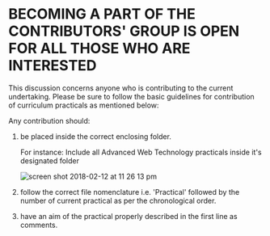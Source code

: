 # BECOMING A PART OF THE CONTRIBUTORS' GROUP IS OPEN FOR ALL THOSE WHO ARE INTERESTED

This discussion concerns anyone who is contributing to the current undertaking. 
Please be sure to follow the basic guidelines for contribution of curriculum practicals as mentioned below:

Any contribution should:
1. be placed inside the correct enclosing folder.

   For instance: Include all Advanced Web Technology practicals inside it's designated folder

   ![screen shot 2018-02-12 at 11 26 13 pm](https://user-images.githubusercontent.com/32997409/36111570-90a4f1ba-104c-11e8-9bc5-45aa83cdffb1.png)



2. follow the correct file nomenclature i.e. 'Practical' followed by the number of current practical as per the chronological    order.
3. have an aim of the practical properly described in the first line as comments.

